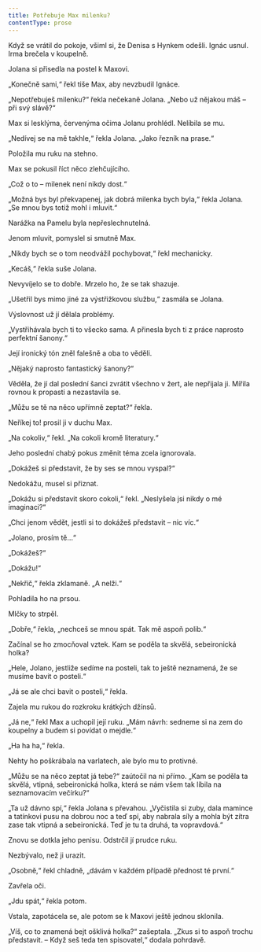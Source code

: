 ```yaml
---
title: Potřebuje Max milenku?
contentType: prose
---
```


<section>

Když se vrátil do pokoje, všiml si, že Denisa s Hynkem odešli. Ignác usnul. Irma brečela v koupelně.

Jolana si přisedla na postel k Maxovi.

„Konečně sami,“ řekl tiše Max, aby nevzbudil Ignáce.

„Nepotřebuješ milenku?“ řekla nečekaně Jolana. „Nebo už nějakou máš – při svý slávě?“

Max si lesklýma, červenýma očima Jolanu prohlédl. Nelíbila se mu.

„Nedívej se na mě takhle,“ řekla Jolana. „Jako řezník na prase.“

Položila mu ruku na stehno.

Max se pokusil říct něco zlehčujícího.

„Což o to – milenek není nikdy dost.“

„Možná bys byl překvapenej, jak dobrá milenka bych byla,“ řekla Jolana. „Se mnou bys totiž mohl i mluvit.“

Narážka na Pamelu byla nepřeslechnutelná.

Jenom mluvit, pomyslel si smutně Max.

„Nikdy bych se o tom neodvážil pochybovat,“ řekl mechanicky.

„Kecáš,“ řekla suše Jolana.

Nevyvíjelo se to dobře. Mrzelo ho, že se tak shazuje.

„Ušetřil bys mimo jiné za výstřižkovou službu,“ zasmála se Jolana.

Výslovnost už jí dělala problémy.

„Vystřihávala bych ti to všecko sama. A přinesla bych ti z práce naprosto perfektní šanony.“

Její ironický tón zněl falešně a oba to věděli.

„Nějaký naprosto fantastický šanony?“

Věděla, že jí dal poslední šanci zvrátit všechno v žert, ale nepřijala ji. Mířila rovnou k propasti a nezastavila se.

„Můžu se tě na něco upřímně zeptat?“ řekla.

Neříkej to! prosil ji v duchu Max.

„Na cokoliv,“ řekl. „Na cokoli kromě literatury.“

Jeho poslední chabý pokus změnit téma zcela ignorovala.

„Dokážeš si představit, že by ses se mnou vyspal?“

Nedokážu, musel si přiznat.

„Dokážu si představit skoro cokoli,“ řekl. „Neslyšela jsi nikdy o mé imaginaci?“

„Chci jenom vědět, jestli si to dokážeš představit – nic víc.“

„Jolano, prosím tě…“

„Dokážeš?“

„Dokážu!“

„Nekřič,“ řekla zklamaně. „A nelži.“

Pohladila ho na prsou.

Mlčky to strpěl.

„Dobře,“ řekla, „nechceš se mnou spát. Tak mě aspoň polib.“

Začínal se ho zmocňoval vztek. Kam se poděla ta skvělá, sebe­ironická holka?

„Hele, Jolano, jestliže sedíme na posteli, tak to ještě neznamená, že se musíme bavit o posteli.“

„Já se ale chci bavit o posteli,“ řekla.

Zajela mu rukou do rozkroku krátkých džínsů.

„Já ne,“ řekl Max a uchopil její ruku. „Mám návrh: sedneme si na zem do koupelny a budem si povídat o mejdle.“

„Ha ha ha,“ řekla.

Nehty ho poškrábala na varlatech, ale bylo mu to protivné.

„Můžu se na něco zeptat já tebe?“ zaútočil na ni přímo. „Kam se poděla ta skvělá, vtipná, sebeironická holka, která se nám všem tak líbila na seznamovacím večírku?“

„Ta už dávno spí,“ řekla Jolana s převahou. „Vyčistila si zuby, dala mamince a tatínkovi pusu na dobrou noc a teď spí, aby nabrala síly a mohla být zítra zase tak vtipná a sebeironická. Teď je tu ta druhá, ta vopravdová.“

Znovu se dotkla jeho penisu. Odstrčil jí prudce ruku.

Nezbývalo, než ji urazit.

„Osobně,“ řekl chladně, „dávám v každém případě přednost té první.“

Zavřela oči.

„Jdu spát,“ řekla potom.

Vstala, zapotácela se, ale potom se k Maxovi ještě jednou sklonila.

„Víš, co to znamená bejt ošklivá holka?“ zašeptala. „Zkus si to aspoň trochu představit. – Když seš teda ten spisovatel,“ dodala pohrdavě.

</section>
